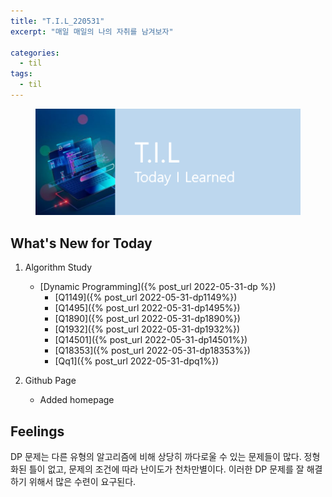 ```yaml
---
title: "T.I.L_220531"
excerpt: "매일 매일의 나의 자취를 남겨보자"

categories:
  - til
tags:
  - til
---
```

<figure>
    <img src="/assets/images/til_image.png">
</figure>

## What's New for Today
1. Algorithm Study
    - [Dynamic Programming]({% post_url 2022-05-31-dp %})
      - [Q1149]({% post_url 2022-05-31-dp1149%}) 
      - [Q1495]({% post_url 2022-05-31-dp1495%})
      - [Q1890]({% post_url 2022-05-31-dp1890%})
      - [Q1932]({% post_url 2022-05-31-dp1932%})
      - [Q14501]({% post_url 2022-05-31-dp14501%})
      - [Q18353]({% post_url 2022-05-31-dp18353%})
      - [Qq1]({% post_url 2022-05-31-dpq1%})
      
2. Github Page
    - Added homepage

## Feelings
DP 문제는 다른 유형의 알고리즘에 비해 상당히 까다로울 수 있는 문제들이 많다. 정형화된 틀이 없고, 문제의 조건에 따라 난이도가 천차만별이다. 이러한 DP 문제를 잘 해결하기 위해서 많은 수련이 요구된다.







